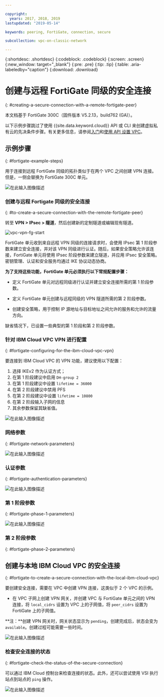 ```yaml
---

copyright:
  years: 2017, 2018, 2019
lastupdated: "2019-05-14"

keywords: peering, FortiGate, connection, secure

subcollection: vpc-on-classic-network

---
```


{:shortdesc: .shortdesc}
{:codeblock: .codeblock}
{:screen: .screen}
{:new_window: target="_blank"}
{:pre: .pre}
{:tip: .tip}
{:table: .aria-labeledby="caption"}
{:download: .download}


# 创建与远程 FortiGate 同级的安全连接
{: #creating-a-secure-connection-with-a-remote-fortigate-peer}

本文档基于 FortiGate 300C（固件版本 V5.2.13，build762 (GA)）。

以下示例步骤跳过了使用 {{site.data.keyword.cloud}} API 或 CLI 来创建虚拟私有云的先决条件步骤。有关更多信息，请参阅[入门](/docs/vpc-on-classic?topic=vpc-on-classic-getting-started)和[使用 API 设置 VPC](/docs/vpc-on-classic?topic=vpc-on-classic-creating-a-vpc-using-the-rest-apis)。

## 示例步骤
{: #fortigate-example-steps}

用于连接到远程 FortiGate 同级的拓扑类似于在两个 VPC 之间创建 VPN 连接。但是，一侧会替换为 FortiGate 300C 单元。

![在此输入图像描述](./images/vpc-vpn-fg-figure.png)

### 创建与远程 Fortigate 同级的安全连接
{: #to-create-a-secure-connection-with-the-remote-fortigate-peer}

转至 **VPN \> IPsec \> 隧道**，然后创建新的定制隧道或编辑现有隧道。

![vpc-vpn-fg-start](./images/vpc-vpn-fg-start.JPG)

FortiGate 单元收到来自远程 VPN 同级的连接请求时，会使用 IPsec 第 1 阶段参数来建立安全连接，并对该 VPN 同级进行认证。随后，如果安全策略允许该连接，FortiGate 单元将使用 IPsec 阶段参数来建立隧道，并应用 IPsec 安全策略。密钥管理、认证和安全服务均通过 IKE 协议动态协商。

**为了支持这些功能，FortiGate 单元必须执行以下常规配置步骤：**

* 定义 FortiGate 单元对远程同级进行认证并建立安全连接所需的第 1 阶段参数。

* 定义 FortiGate 单元创建与远程同级的 VPN 隧道所需的第 2 阶段参数。

* 创建安全策略，用于控制 IP 源地址与目标地址之间允许的服务和允许的流量方向。

缺省情况下，已设置一些典型的第 1 阶段和第 2 阶段参数。

### 针对 IBM Cloud VPC VPN 进行配置
{: #fortigate-configuring-for-the-ibm-cloud-vpc-vpn}

要连接到 IBM Cloud VPC 的 VPN 功能，建议使用以下配置：

1. 选择 IKEv2 作为认证方式；
2. 在第 1 阶段建议中启用 `DH-group 2`
3. 在第 1 阶段建议中设置 `lifetime = 36000`
4. 在第 2 阶段建议中禁用 PFS
5. 在第 2 阶段建议中设置 `lifetime = 10800`
6. 在第 2 阶段输入子网的信息
7. 其余参数保留其缺省值。

![在此输入图像描述](./images/vpc-vpn-fg-network.JPG)

### 网络参数
{: #fortigate-network-parameters}

![在此输入图像描述](./images/vpc-vpn-fg-authentication.JPG)

### 认证参数
{: #fortigate-authentication-parameters}

![在此输入图像描述](./images/vpc-vpn-fg-phase1.JPG)

### 第 1 阶段参数
{: #fortigate-phase-1-parameters}

![在此输入图像描述](./images/vpc-vpn-fg-phase2.JPG)

### 第 2 阶段参数
{: #fortigate-phase-2-parameters}

## 创建与本地 IBM Cloud VPC 的安全连接
{: #fortigate-to-create-a-secure-connection-with-the-local-ibm-cloud-vpc}

要创建安全连接，需要在 VPC 中创建 VPN 连接，这类似于 2 个 VPC 的示例。

* 在 VPC 子网上创建 VPN 网关，并创建 VPC 与 FortiGate 单元之间的 VPN 连接，将 `local_cidrs` 设置为 VPC 上的子网值，将 `peer_cidrs` 设置为 FortiGate 上的子网值。

**注：**创建 VPN 网关时，网关状态显示为 `pending`，创建完成后，状态会变为 `available`。创建过程可能需要一些时间。

![在此输入图像描述](images/vpc-vpn-fg-connection.png)

### 检查安全连接的状态
{: #fortigate-check-the-status-of-the-secure-connection}

可以通过 IBM Cloud 控制台来检查连接的状态。此外，还可以尝试使用 VSI 执行站点到站点的 `ping` 操作。

![在此输入图像描述](images/vpc-vpn-fg-status.JPG)
